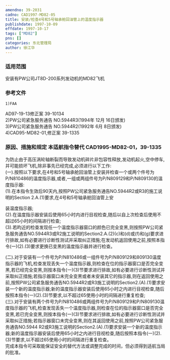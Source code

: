 ```yaml
---
amendno: 39-2031  
cadno: CAD1997-MD82-05  
title: 安装/检查4号和5号轴承舱回油管上的温度指示器  
publishdate: 1997-10-09  
effdate: 1997-10-17  
tags: ["MD82"]  
pns: []  
categories: 东北管理局  
author: 徐江华  
---
```

  
### 适用范围  
安装有PW公司JT8D-200系列发动机的MD82飞机  
  
<!--more-->  
### 参考文件  
    1)FAA  
AD97-19-13修正案 39-10134  
    2)PW公司紧急服务通告 NO.5944R3(1994年 12月 16日颁发)  
    3)PW公司紧急服务通告 NO.5944R2(1992年 6月 8日颁发)  
4)CAD95-MD82-01,修正案 39-1335  
  
### 原因、措施和规定 本适航指令替代 CAD1995-MD82-01，39-1335  
为防止由于高压涡轮轴断裂而导致发动机碎片非包容性释放,发动机起火,空中停车,并可能损坏飞机,除非事先已经完成,必须进行以下工作:  
(一).按照以下要求,在4号和5号轴承舱回油管上安装并检查一个或两个件号为P/N810486的温度指示器,或者,一组或两组件号为P/N809129和P/N809130的温度指示器:  
(1).在本指令生效后90天内,按照PW公司紧急服务通告NO.5944R2或R3的施工说明的Section 2.A.(1)要求,在4号和5号轴承舱回油管上安  
  
装温度指示器;  
(2).在温度指示器安装后使用65小时内进行目视检查,随后以自上次检查后使用不超过65小时的间隔进行检查;  
 (3).若昀近的检查发现任一个温度指示器窗口的颜色已完全变黑,则按照PW公司紧急服务通告NO.5944R3或R2施工说明的Section2.A.(2)(c)和(d)或(f)和(g)要求进行排故,如有必要进行诊断性测试并采取纠正措施;在发动机返回使用之前,按照本指令(一)(2).(3)要求更换已变黑的温度指示器并进行检查。  
  
 (二).对于安装有一个件号为P/N810486或一组件号为P/N809129和809130温度指示器的飞机,检查发现丢失一个温度指示器,则检查在位的指示器窗口是否完全变黑,若已经完全变黑,则按本指令(一)(3)节要求进行排故,如有必要进行诊断性测试并采取纠正措施;若指示器窗口未完全变黑或者未安装其它的指示器,则在返回使用之前,按照PW公司紧急服务通告NO.5944R2或R3施工说明的Section2.(A).(1)要求安装一个新的温度指示器;新的温度指示器安装后使用65小时之内进行目视检查,随后按照本指令(一)(2).(3)节要求,以不超过65使用小时的间隔进行重复检查;  
 (三).对于安装有两个件号为P/N810486或两组件号为P/N809129和P/N809130温度指示器的飞机,检查发现丢失一个温度指示器,则检查在位的指示器窗口是否完全变黑,若已完全变黑,则按本指令(一)(3)节要求进行排故,如有必要进行诊断性测试并采取纠正措施;若指示器窗口未完全变黑,则在其返回使用之前,按照PW公司紧急服务通告NO.5944 R2或R3施工说明的Section2.(A).(1)要求安装一个新的温度指示器;新的温度指示器安装后使用65小时之内进行目视检查,随后按照本指令(一)(2).(3)节要求,以不超过65使用小时的间隔进行重复检查。  
    完成本指令可采取能保证安全的替代方法或调整完成的时间，但必须得到适航当局的批准。  
